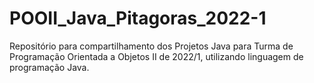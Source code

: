 # POOII_Java_Pitagoras_2022-1
Repositório para compartilhamento dos Projetos Java para Turma de Programação Orientada a Objetos II de 2022/1, utilizando linguagem de programação Java.
 
